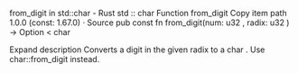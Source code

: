from_digit in std::char - Rust
std
::
char
Function
from_digit
Copy item path
1.0.0 (const: 1.67.0)
·
Source
pub const fn from_digit(num:
u32
, radix:
u32
) ->
Option
<
char
>
Expand description
Converts a digit in the given radix to a
char
. Use
char::from_digit
instead.